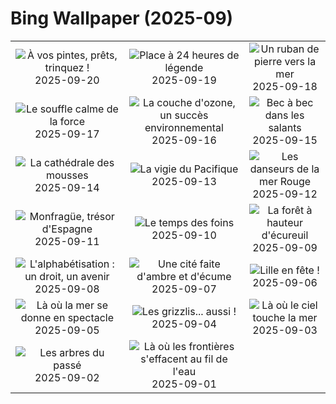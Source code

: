 # Bing Wallpaper (2025-09)

|  |  |  |
|:---:|:---:|:---:|
| ![](https://www.bing.com/th?id=OHR.OktoberfestSwing_FR-FR4212024061_400x240.jpg "À vos pintes, prêts, trinquez !") 2025-09-20 | ![](https://www.bing.com/th?id=OHR.BolDor_FR-FR4058003205_400x240.jpg "Place à 24 heures de légende") 2025-09-19 | ![](https://www.bing.com/th?id=OHR.DunquinIreland_FR-FR6571793587_400x240.jpg "Un ruban de pierre vers la mer") 2025-09-18 |
| ![](https://www.bing.com/th?id=OHR.YoungMoose_FR-FR2257077158_400x240.jpg "Le souffle calme de la force") 2025-09-17 | ![](https://www.bing.com/th?id=OHR.OzoneEarth_FR-FR6213796059_400x240.jpg "La couche d'ozone, un succès environnemental") 2025-09-16 | ![](https://www.bing.com/th?id=OHR.Echasse_FR-FR6104514472_400x240.jpg "Bec à bec dans les salants") 2025-09-15 |
| ![](https://www.bing.com/th?id=OHR.HohWaterfall_FR-FR5951351854_400x240.jpg "La cathédrale des mousses") 2025-09-14 | ![](https://www.bing.com/th?id=OHR.PointReyesSeashore_FR-FR5791711233_400x240.jpg "La vigie du Pacifique") 2025-09-13 | ![](https://www.bing.com/th?id=OHR.SpinnerDolphins_FR-FR4369584175_400x240.jpg "Les danseurs de la mer Rouge") 2025-09-12 |
| ![](https://www.bing.com/th?id=OHR.ExtremaduraJamon_FR-FR4206695043_400x240.jpg "Monfragüe, trésor d'Espagne") 2025-09-11 | ![](https://www.bing.com/th?id=OHR.YorkshireHay_FR-FR4007661841_400x240.jpg "Le temps des foins") 2025-09-10 | ![](https://www.bing.com/th?id=OHR.SwissSquirrel_FR-FR3805105470_400x240.jpg "La forêt à hauteur d'écureuil") 2025-09-09 |
| ![](https://www.bing.com/th?id=OHR.OrchardLibrary_FR-FR3660186396_400x240.jpg "L'alphabétisation : un droit, un avenir") 2025-09-08 | ![](https://www.bing.com/th?id=OHR.BlueGdansk_FR-FR3495478989_400x240.jpg "Une cité faite d'ambre et d'écume") 2025-09-07 | ![](https://www.bing.com/th?id=OHR.LilleMarket_FR-FR3271144048_400x240.jpg "Lille en fête !") 2025-09-06 |
| ![](https://www.bing.com/th?id=OHR.SunsetPier_FR-FR5498949983_400x240.jpg "Là où la mer se donne en spectacle") 2025-09-05 | ![](https://www.bing.com/th?id=OHR.WrestlingBears_FR-FR0316323134_400x240.jpg "Les grizzlis... aussi !") 2025-09-04 | ![](https://www.bing.com/th?id=OHR.MontSaintMichel_FR-FR8463268794_400x240.jpg "Là où le ciel touche la mer") 2025-09-03 |
| ![](https://www.bing.com/th?id=OHR.DeadvleiTrees_FR-FR9220930229_400x240.jpg "Les arbres du passé") 2025-09-02 | ![](https://www.bing.com/th?id=OHR.MinnesotaWaters_FR-FR7608099826_400x240.jpg "Là où les frontières s'effacent au fil de l'eau") 2025-09-01 |  |
